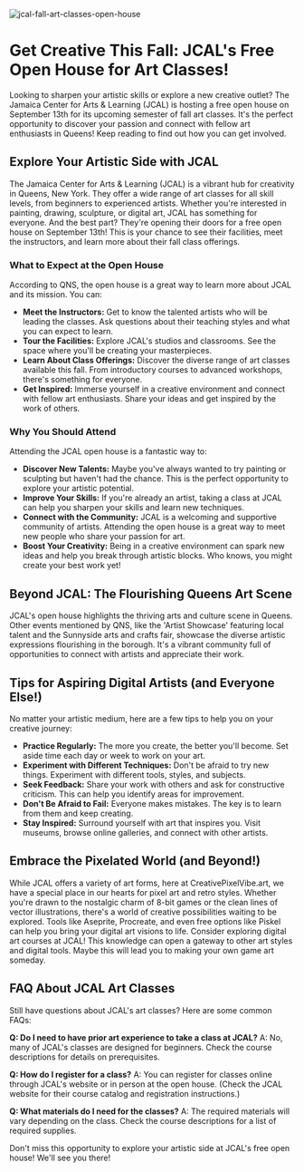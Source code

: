 ![jcal-fall-art-classes-open-house](https://images.pexels.com/photos/3016428/pexels-photo-3016428.jpeg?auto=compress&cs=tinysrgb&fit=crop&h=627&w=1200)

# Get Creative This Fall: JCAL's Free Open House for Art Classes! 

Looking to sharpen your artistic skills or explore a new creative outlet? The Jamaica Center for Arts & Learning (JCAL) is hosting a free open house on September 13th for its upcoming semester of fall art classes. It's the perfect opportunity to discover your passion and connect with fellow art enthusiasts in Queens! Keep reading to find out how you can get involved.

## Explore Your Artistic Side with JCAL

The Jamaica Center for Arts & Learning (JCAL) is a vibrant hub for creativity in Queens, New York. They offer a wide range of art classes for all skill levels, from beginners to experienced artists. Whether you're interested in painting, drawing, sculpture, or digital art, JCAL has something for everyone. And the best part? They're opening their doors for a free open house on September 13th! This is your chance to see their facilities, meet the instructors, and learn more about their fall class offerings.

### What to Expect at the Open House

According to QNS, the open house is a great way to learn more about JCAL and its mission. You can:

*   **Meet the Instructors:** Get to know the talented artists who will be leading the classes. Ask questions about their teaching styles and what you can expect to learn.
*   **Tour the Facilities:** Explore JCAL's studios and classrooms. See the space where you'll be creating your masterpieces.
*   **Learn About Class Offerings:** Discover the diverse range of art classes available this fall. From introductory courses to advanced workshops, there's something for everyone.
*   **Get Inspired:** Immerse yourself in a creative environment and connect with fellow art enthusiasts. Share your ideas and get inspired by the work of others.

### Why You Should Attend

Attending the JCAL open house is a fantastic way to:

*   **Discover New Talents:** Maybe you've always wanted to try painting or sculpting but haven't had the chance. This is the perfect opportunity to explore your artistic potential.
*   **Improve Your Skills:** If you're already an artist, taking a class at JCAL can help you sharpen your skills and learn new techniques.
*   **Connect with the Community:** JCAL is a welcoming and supportive community of artists. Attending the open house is a great way to meet new people who share your passion for art.
*   **Boost Your Creativity:** Being in a creative environment can spark new ideas and help you break through artistic blocks. Who knows, you might create your best work yet!

## Beyond JCAL: The Flourishing Queens Art Scene

JCAL's open house highlights the thriving arts and culture scene in Queens. Other events mentioned by QNS, like the 'Artist Showcase' featuring local talent and the Sunnyside arts and crafts fair, showcase the diverse artistic expressions flourishing in the borough. It's a vibrant community full of opportunities to connect with artists and appreciate their work.

## Tips for Aspiring Digital Artists (and Everyone Else!)

No matter your artistic medium, here are a few tips to help you on your creative journey:

*   **Practice Regularly:** The more you create, the better you'll become. Set aside time each day or week to work on your art.
*   **Experiment with Different Techniques:** Don't be afraid to try new things. Experiment with different tools, styles, and subjects.
*   **Seek Feedback:** Share your work with others and ask for constructive criticism. This can help you identify areas for improvement.
*   **Don't Be Afraid to Fail:** Everyone makes mistakes. The key is to learn from them and keep creating.
*   **Stay Inspired:** Surround yourself with art that inspires you. Visit museums, browse online galleries, and connect with other artists.

## Embrace the Pixelated World (and Beyond!)

While JCAL offers a variety of art forms, here at CreativePixelVibe.art, we have a special place in our hearts for pixel art and retro styles. Whether you're drawn to the nostalgic charm of 8-bit games or the clean lines of vector illustrations, there's a world of creative possibilities waiting to be explored. Tools like Aseprite, Procreate, and even free options like Piskel can help you bring your digital art visions to life. Consider exploring digital art courses at JCAL! This knowledge can open a gateway to other art styles and digital tools. Maybe this will lead you to making your own game art someday.

## FAQ About JCAL Art Classes

Still have questions about JCAL's art classes? Here are some common FAQs:

**Q: Do I need to have prior art experience to take a class at JCAL?**
A: No, many of JCAL's classes are designed for beginners. Check the course descriptions for details on prerequisites.

**Q: How do I register for a class?**
A: You can register for classes online through JCAL's website or in person at the open house. (Check the JCAL website for their course catalog and registration instructions.)

**Q: What materials do I need for the classes?**
A: The required materials will vary depending on the class. Check the course descriptions for a list of required supplies.

Don't miss this opportunity to explore your artistic side at JCAL's free open house! We'll see you there!
